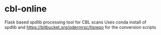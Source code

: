 # cbl-online
Flask based spdlib processing tool for CBL scans
Uses conda install of spdlib and https://bitbucket.org/qdermrsc/tlsrepo for the conversion scripts
